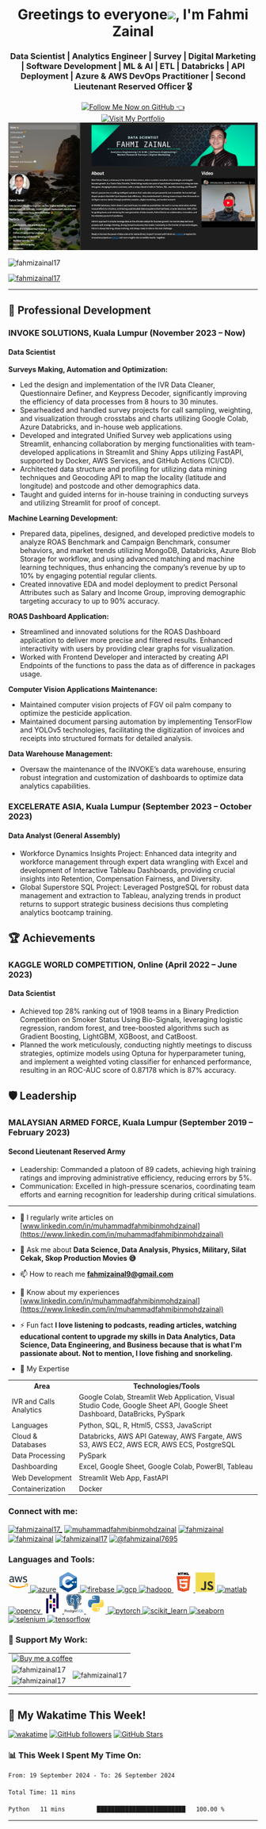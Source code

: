 <!-- Greeting and Introduction -->
<h1 align="center">Greetings to everyone<img src="https://media.giphy.com/media/hvRJCLFzcasrR4ia7z/giphy.gif" width="25px">, I'm Fahmi Zainal</h1>
<h3 align="center">Data Scientist | Analytics Engineer | Survey | Digital Marketing | Software Development | ML & AI | ETL | Databricks | API Deployment | Azure & AWS DevOps Practitioner | Second Lieutenant Reserved Officer 🎖 </h3>


<!-- Badge to Follow on GitHub -->
<div align="center">
    <a href="https://github.com/fahmizainal17">
        <img src="https://img.shields.io/badge/Follow%20Me%20Now%20on%20GitHub-blue?style=for-the-badge" alt="Follow Me Now on GitHub 👈"/>
    </a>
</div>


<!-- Badge to Visit My Portfolio -->
<div align="center"> 
    <a href="https://fahmizainal-portfolio.streamlit.app/">
        <img src="https://img.shields.io/badge/Visit%20My%20Portfolio-Streamlit%20App-brightgreen?style=for-the-badge&logo=streamlit" alt="Visit My Portfolio"/>
    </a>
</div>

<div align="center">
    <!-- Image as a link -->
    <a href="https://img.shields.io/badge/Visit%20My%20Portfolio-Streamlit%20App-brightgreen?style=for-the-badge&logo=streamlit">
        <img src="assets/Home_Page_Portfolio.png" alt="Home Page Portfolio" style="max-width:100%;">
    </a>
</div>

<!-- Profile Views -->
<p align="left"> <img src="https://komarev.com/ghpvc/?username=fahmizainal17&label=Profile%20views&color=0e75b6&style=flat" alt="fahmizainal17" /> </p>

<p align="left"> 
    <a href="https://github.com/ryo-ma/github-profile-trophy">
        <img src="https://github-profile-trophy.vercel.app/?username=fahmizainal17&theme=darkhub" alt="fahmizainal17" />
    </a> 
</p>

---

## 🌱 Professional Development
### INVOKE SOLUTIONS, Kuala Lumpur (November 2023 – Now)
#### Data Scientist
**Surveys Making, Automation and Optimization:**
- Led the design and implementation of the IVR Data Cleaner, Questionnaire Definer, and Keypress Decoder, significantly improving the efficiency of data processes from 8 hours to 30 minutes.
- Spearheaded and handled survey projects for call sampling, weighting, and visualization through crosstabs and charts utilizing Google Colab, Azure Databricks, and in-house web applications.
- Developed and integrated Unified Survey web applications using Streamlit, enhancing collaboration by merging functionalities with team-developed applications in Streamlit and Shiny Apps utilizing FastAPI, supported by Docker, AWS Services, and GitHub Actions (CI/CD).
- Architected data structure and profiling for utilizing data mining techniques and Geocoding API to map the locality (latitude and longitude) and postcode and other demographics data.
- Taught and guided interns for in-house training in conducting surveys and utilizing Streamlit for proof of concept.

**Machine Learning Development:**
- Prepared data, pipelines, designed, and developed predictive models to analyze ROAS Benchmark and Campaign Benchmark, consumer behaviors, and market trends utilizing MongoDB, Databricks, Azure Blob Storage for workflow, and using advanced matching and machine learning techniques, thus enhancing the company’s revenue by up to 10% by engaging potential regular clients.
- Created innovative EDA and model deployment to predict Personal Attributes such as Salary and Income Group, improving demographic targeting accuracy to up to 90% accuracy.

**ROAS Dashboard Application:**
- Streamlined and innovated solutions for the ROAS Dashboard application to deliver more precise and filtered results. Enhanced interactivity with users by providing clear graphs for visualization.
- Worked with Frontend Developer and interacted by creating API Endpoints of the functions to pass the data as of difference in packages usage.

**Computer Vision Applications Maintenance:**
- Maintained computer vision projects of FGV oil palm company to optimize the pesticide application.
- Maintained document parsing automation by implementing TensorFlow and YOLOv5 technologies, facilitating the digitization of invoices and receipts into structured formats for detailed analysis.

**Data Warehouse Management:**
- Oversaw the maintenance of the INVOKE’s data warehouse, ensuring robust integration and customization of dashboards to optimize data analytics capabilities.

### EXCELERATE ASIA, Kuala Lumpur (September 2023 – October 2023)
#### Data Analyst (General Assembly)
- Workforce Dynamics Insights Project: Enhanced data integrity and workforce management through expert data wrangling with Excel and development of Interactive Tableau Dashboards, providing crucial insights into Retention, Compensation Fairness, and Diversity.
- Global Superstore SQL Project: Leveraged PostgreSQL for robust data management and extraction to Tableau, analyzing trends in product returns to support strategic business decisions thus completing analytics bootcamp training.

## 🏆 Achievements
### KAGGLE WORLD COMPETITION, Online (April 2022 – June 2023)
#### Data Scientist
- Achieved top 28% ranking out of 1908 teams in a Binary Prediction Competition on Smoker Status Using Bio-Signals, leveraging logistic regression, random forest, and tree-boosted algorithms such as Gradient Boosting, LightGBM, XGBoost, and CatBoost.
- Planned the work meticulously, conducting nightly meetings to discuss strategies, optimize models using Optuna for hyperparameter tuning, and implement a weighted voting classifier for enhanced performance, resulting in an ROC-AUC score of 0.87178 which is 87% accuracy.

## 🛡 Leadership
### MALAYSIAN ARMED FORCE, Kuala Lumpur (September 2019 – February 2023)
#### Second Lieutenant Reserved Army
- Leadership: Commanded a platoon of 89 cadets, achieving high training ratings and improving administrative efficiency, reducing errors by 5%.
- Communication: Excelled in high-pressure scenarios, coordinating team efforts and earning recognition for leadership during critical simulations.

---

- 📝 I regularly write articles on [www.linkedin.com/in/muhammadfahmibinmohdzainal](https://www.linkedin.com/in/muhammadfahmibinmohdzainal)

- 💬 Ask me about **Data Science, Data Analysis, Physics, Military, Silat Cekak, Skop Production Movies 😅**

- 📫 How to reach me **fahmizainal9@gmail.com**

- 📄 Know about my experiences [www.linkedin.com/in/muhammadfahmibinmohdzainal](https://www.linkedin.com/in/muhammadfahmibinmohdzainal)

- ⚡ Fun fact **I love listening to podcasts, reading articles, watching educational content to upgrade my skills in Data Analytics, Data Science, Data Engineering, and Business because that is what I'm passionate about. Not to mention, I love fishing and snorkeling.**

- 🔐 My Expertise
<table>
  <tr>
    <th>Area</th>
    <th>Technologies/Tools</th>
  </tr>
  <tr>
    <td>IVR and Calls Analytics</td>
    <td>Google Colab, Streamlit Web Application, Visual Studio Code, Google Sheet API, Google Sheet Dashboard, DataBricks, PySpark</td>
  </tr>
  <tr>
    <td>Languages</td>
    <td>Python, SQL, R, Html5, CSS3, JavaScript</td>
  </tr>
  <tr>
    <td>Cloud & Databases</td>
    <td>Databricks, AWS API Gateway, AWS Fargate, AWS S3, AWS EC2, AWS ECR, AWS ECS, PostgreSQL</td>
  </tr>
  <tr>
    <td>Data Processing</td>
    <td>PySpark</td>
  </tr>
  <tr>
    <td>Dashboarding</td>
    <td>Excel, Google Sheet, Google Colab, PowerBI, Tableau</td>
  </tr>
  <tr>
    <td>Web Development</td>
    <td>Streamlit Web App, FastAPI</td>
  </tr>
  <tr>
    <td>Containerization</td>
    <td>Docker</td>
  </tr>
</table>

<h3 align="left">Connect with me:</h3>
<p align="left">
<a href="https://twitter.com/fahmizainal17_" target="blank"><img align="center" src="https://raw.githubusercontent.com/rahuldkjain/github-profile-readme-generator/master/src/images/icons/Social/twitter.svg" alt="fahmizainal17_" height="30" width="40" /></a>
<a href="https://linkedin.com/in/muhammadfahmibinmohdzainal" target="blank"><img align="center" src="https://raw.githubusercontent.com/rahuldkjain/github-profile-readme-generator/master/src/images/icons/Social/linked-in-alt.svg" alt="muhammadfahmibinmohdzainal" height="30" width="40" /></a>
<a 
href="https://kaggle.com/fahmizainal" target="blank"><img align="center" src="https://raw.githubusercontent.com/rahuldkjain/github-profile-readme-generator/master/src/images/icons/Social/kaggle.svg" alt="fahmizainal" height="30" width="40" /></a>
<a href="https://fb.com/fahmizainal" target="blank"><img align="center" src="https://raw.githubusercontent.com/rahuldkjain/github-profile-readme-generator/master/src/images/icons/Social/facebook.svg" alt="fahmizainal" height="30" width="40" /></a>
<a href="https://instagram.com/fahmizainal17" target="blank"><img align="center" src="https://raw.githubusercontent.com/rahuldkjain/github-profile-readme-generator/master/src/images/icons/Social/instagram.svg" alt="fahmizainal17" height="30" width="40" /></a>
<a href="https://www.youtube.com/c/@fahmizainal7695" target="blank"><img align="center" src="https://raw.githubusercontent.com/rahuldkjain/github-profile-readme-generator/master/src/images/icons/Social/youtube.svg" alt="@fahmizainal7695" height="30" width="40" /></a>
</p>

<h3 align="left">Languages and Tools:</h3>
<p align="left">
    <a href="https://aws.amazon.com" target="_blank" rel="noreferrer">
        <img src="https://raw.githubusercontent.com/devicons/devicon/master/icons/amazonwebservices/amazonwebservices-original-wordmark.svg" alt="aws" width="40" height="40"/>
    </a>
    <a href="https://azure.microsoft.com/en-in/" target="_blank" rel="noreferrer">
        <img src="https://www.vectorlogo.zone/logos/microsoft_azure/microsoft_azure-icon.svg" alt="azure" width="40" height="40"/>
    </a>
    <a href="https://www.w3schools.com/cpp/" target="_blank" rel="noreferrer">
        <img src="https://raw.githubusercontent.com/devicons/devicon/master/icons/cplusplus/cplusplus-original.svg" alt="cplusplus" width="40" height="40"/>
    </a>
    <a href="https://firebase.google.com/" target="_blank" rel="noreferrer">
        <img src="https://www.vectorlogo.zone/logos/firebase/firebase-icon.svg" alt="firebase" width="40" height="40"/>
    </a>
    <a href="https://cloud.google.com" target="_blank" rel="noreferrer">
        <img src="https://www.vectorlogo.zone/logos/google_cloud/google_cloud-icon.svg" alt="gcp" width="40" height="40"/>
    </a>
    <a href="https://hadoop.apache.org/" target="_blank" rel="noreferrer">
        <img src="https://www.vectorlogo.zone/logos/apache_hadoop/apache_hadoop-icon.svg" alt="hadoop" width="40" height="40"/>
    </a>
    <a href="https://www.w3.org/html/" target="_blank" rel="noreferrer">
        <img src="https://raw.githubusercontent.com/devicons/devicon/master/icons/html5/html5-original-wordmark.svg" alt="html5" width="40" height="40"/>
    </a>
    <a href="https://developer.mozilla.org/en-US/docs/Web/JavaScript" target="_blank" rel="noreferrer">
        <img src="https://raw.githubusercontent.com/devicons/devicon/master/icons/javascript/javascript-original.svg" alt="javascript" width="40" height="40"/>
    </a>
    <a href="https://www.mathworks.com/" target="_blank" rel="noreferrer">
        <img src="https://upload.wikimedia.org/wikipedia/commons/2/21/Matlab_Logo.png" alt="matlab" width="40" height="40"/>
    </a>
    <a href="https://opencv.org/" target="_blank" rel="noreferrer">
        <img src="https://www.vectorlogo.zone/logos/opencv/opencv-icon.svg" alt="opencv" width="40" height="40"/>
    </a>
    <a href="https://pandas.pydata.org/" target="_blank" rel="noreferrer">
        <img src="https://raw.githubusercontent.com/devicons/devicon/2ae2a900d2f041da66e950e4d48052658d850630/icons/pandas/pandas-original.svg" alt="pandas" width="40" height="40"/>
    </a>
    <a href="https://www.postgresql.org" target="_blank" rel="noreferrer">
        <img src="https://raw.githubusercontent.com/devicons/devicon/master/icons/postgresql/postgresql-original-wordmark.svg" alt="postgresql" width="40" height="40"/>
    </a>
    <a href="https://www.python.org" target="_blank" rel="noreferrer">
        <img src="https://raw.githubusercontent.com/devicons/devicon/master/icons/python/python-original.svg" alt="python" width="40" height="40"/>
    </a>
    <a href="https://pytorch.org/" target="_blank" rel="noreferrer">
        <img src="https://www.vectorlogo.zone/logos/pytorch/pytorch-icon.svg" alt="pytorch" width="40" height="40"/>
    </a>
    <a href="https://scikit-learn.org/" target="_blank" rel="noreferrer">
        <img src="https://upload.wikimedia.org/wikipedia/commons/0/05/Scikit_learn_logo_small.svg" alt="scikit_learn" width="40" height="40"/>
    </a>
    <a href="https://seaborn.pydata.org/" target="_blank" rel="noreferrer">
        <img src="https://seaborn.pydata.org/_images/logo-mark-lightbg.svg" alt="seaborn" width="40" height="40"/>
    </a>
    <a href="https://www.selenium.dev" target="_blank" rel="noreferrer">
        <img src="https://raw.githubusercontent.com/detain/svg-logos/780f25886640cef088af994181646db2f6b1a3f8/svg/selenium-logo.svg" alt="selenium" width="40" height="40"/>
    </a>
    <a href="https://www.tensorflow.org" target="_blank" rel="noreferrer">
        <img src="https://www.vectorlogo.zone/logos/tensorflow/tensorflow-icon.svg" alt="tensorflow" width="40" height="40"/>
    </a>
</p>

<h3 align="left">🌟 Support My Work:</h3>
<table>
    <tr>
        <td colspan="2">
            <a href="https://www.buymeacoffee.com/fahmizaina8">
                <img src="https://cdn.buymeacoffee.com/buttons/v2/default-yellow.png" height="50" width="210" alt="Buy me a coffee" />
            </a>
        </td>
    </tr>
    <tr>
        <td>
            <img src="https://github-readme-stats.vercel.app/api/top-langs?username=fahmizainal17&show_icons=true&locale=en&layout=compact&theme=dark" alt="fahmizainal17" />
        </td>
        <td rowspan="2">
            <img src="https://github-readme-stats.vercel.app/api?username=fahmizainal17&show_icons=true&locale=en&theme=dark" alt="fahmizainal17" />
        </td>
    </tr>
    <tr>
        <td>
            <img src="https://github-readme-streak-stats.herokuapp.com/?user=fahmizainal17&theme=dark" alt="fahmizainal17" />
        </td>
    </tr>
</table>

---

## 🚀 **My Wakatime This Week!**

[![wakatime](https://wakatime.com/badge/user/ae82a943-125e-489a-a656-e35fe84d587b.svg?style=for-the-badge)](https://wakatime.com/@ae82a943-125e-489a-a656-e35fe84d587b)
[![GitHub followers](https://img.shields.io/github/followers/fahmizainal17?label=Follow&style=for-the-badge)](https://github.com/fahmizainal17)
[![GitHub Stars](https://img.shields.io/github/stars/fahmizainal17?affiliations=OWNER&style=for-the-badge)](https://github.com/fahmizainal17?tab=repositories)

### 📊 **This Week I Spent My Time On:**

<!--START_SECTION:waka-->

```txt
From: 19 September 2024 - To: 26 September 2024

Total Time: 11 mins

Python   11 mins         █████████████████████████   100.00 %
```

<!--END_SECTION:waka-->

---
